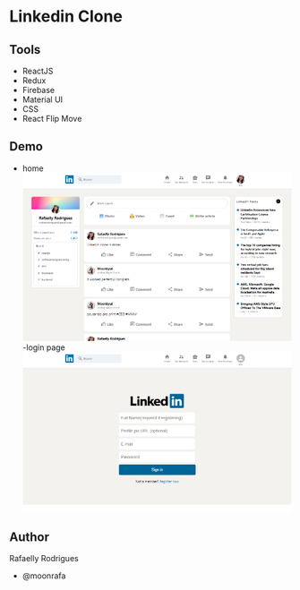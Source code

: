 # Linkedin Clone

## Tools

- ReactJS
- Redux
- Firebase
- Material UI
- CSS
- React Flip Move

## Demo

- home
  <img src="src/utils/demo1.png" alt="linkedin home">
  -login page
  <img src="src/utils/demo2.png" alt="linkedin login">

## Author

Rafaelly Rodrigues

- @moonrafa
